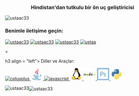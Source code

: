 <h3 align="center">Hindistan'dan tutkulu bir ön uç geliştiricisi</h3>

<p align="left"> <img src="https://komarev.com/ghpvc/?username=ustaac33&label=Profile%20views&color= 0e75b6&style=flat" alt = "ustaac33" /> </p>

<h3 align = "left">Benimle iletişime geçin:</h3>
<p align = "left">
<a href = "https://dev. to/ustaac33" target = "boş"><img align = "center" src = "https://raw.githubusercontent.com/rahuldkjain/github-profile-readme-generator/master/src/images/icons/Social/ devto.svg" alt = "ustaac33" height = "30" width = "40" /></a>
<a href = "https://instagram.com/ustaac33" target = "boş"><img align = "center" src = "https://raw.githubusercontent.com/rahuldkjain/github-profile-readme-generator/master/src/images/icons/Social/ instagram.svg" alt = "ustaac33" height = "30" genişlik = "40" /></a>
<a href = "https://www.leetcode.com/ustaac33" target = "blank"><img align = "center" src = "https://raw.githubusercontent.com/rahuldkjain/github-profile-readme -generator/master/src/images/icons/Social/leet-code.svg" alt = "ustaac33" height = "30" genişlik = "40" /></a> <a href = "https://
discord .gg/ustaa" target = "boş"><img align = "center" src = "https://raw.githubusercontent.com/rahuldkjain/github-profile-readme-generator/master/src/images/icons/Social /discord.svg" alt = "ustaa" height = "30" width = "40" /></a> </p>
<

h3 align = "left"> Diller ve Araçlar:</h3>
<p align = "left"> <a href = "https://www.w3schools.com/cpp/" target = "_blank" rel = "noreferrer"> <img src = "https://raw.githubusercontent. com/devicons/devicon/master/icons/cplusplus/cplusplus-original.svg" alt = "cplusplus" width = "40" height = "40"/> </a> <a href = "https://www. java.com" target = "_blank" rel = "noreferrer"> <img src = "https://raw.githubusercontent.com/devicons/devicon/master/icons/java/java-original.svg" alt = "java " width = "40" height = "40"/> </a> <a href = "https://developer.mozilla.org/en-US/docs/Web/JavaScript" target = "_blank" rel = "noreferrer"> <img src = "https://raw.githubusercontent.com/devicons/devicon/master/icons/javascript/javascript- orijinal.svg" alt = "javascript" width = "40" height = "40"/> </a> <a href = "https://www.linux.org/" target = "_blank" rel = "noreferrer" "> <img src = "https://raw.githubusercontent.com/devicons/devicon/master/icons/linux/linux-original.svg" alt = "linux" width = "40" yükseklik = "40"/> </a> <a href = "https://nodejs.org" target = "_blank" rel = "noreferrer"> <img src = "https://raw.githubusercontent.com/devicons/devicon/master/icons/nodejs/nodejs-original-wordmark.svg" alt = "nodejs" width = "40" height = "40"/> </a> <a href = "https:// www.photoshop.com/en" target = "_blank" rel = "noreferrer"> <img src = "https://raw.githubusercontent.com/devicons/devicon/master/icons/photoshop/photoshop-line.svg" alt = "photoshop" width = "40" height = "40"/> </a> <a href = "https://www.python.org" target = "_blank" rel = "noreferrer"> <img src ="https://raw.githubusercontent.com/devicons/devicon/master/icons/python/python-original.svg" alt = "python" width = "40" height = "40"/> </a> </p>

<p><img align = "left" src = "https://github-readme-stats.vercel.app/api/top-langs?username=ustaac33&show_icons=true&locale=en&layout=compact" alt = "ustaac33" /> </p>

<p> <img align = "center" src = "https://github-readme-stats.vercel.app/api?username=ustaac33&show_icons=true&locale=en" alt = "ustaac33" /> </p>
